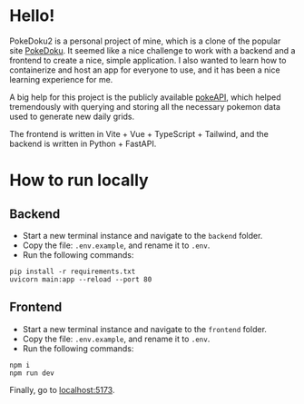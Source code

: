 # Hello!
PokeDoku2 is a personal project of mine, which is a clone of the popular site [PokeDoku](https://pokedoku.com/). It seemed like a nice challenge to work with a backend and a frontend to create a nice, simple application. I also wanted to learn how to containerize and host an app for everyone to use, and it has been a nice learning experience for me.

A big help for this project is the publicly available [pokeAPI](https://pokeapi.co/), which helped tremendously with querying and storing all the necessary pokemon data used to generate new daily grids.

The frontend is written in Vite + Vue + TypeScript + Tailwind, and the backend is written in Python + FastAPI.

# How to run locally
## Backend
- Start a new terminal instance and navigate to the `backend` folder.
- Copy the file: `.env.example`, and rename it to `.env`.
- Run the following commands:
```
pip install -r requirements.txt
uvicorn main:app --reload --port 80
```

## Frontend
- Start a new terminal instance and navigate to the `frontend` folder.
- Copy the file: `.env.example`, and rename it to `.env`.
- Run the following commands:
```
npm i
npm run dev
```

Finally, go to [localhost:5173](http://localhost:5173/).
